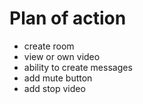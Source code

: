 # Plan of action

- create room
- view or own video
- ability to create messages
- add mute button
- add stop video
